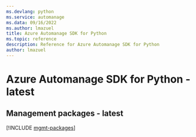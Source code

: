 ```yaml
---
ms.devlang: python
ms.service: automanage
ms.data: 09/16/2022
ms.author: lmazuel
title: Azure Automanage SDK for Python
ms.topic: reference
description: Reference for Azure Automanage SDK for Python
author: lmazuel
---
```

# Azure Automanage SDK for Python - latest

## Management packages - latest
[!INCLUDE [mgmt-packages](automanage-mgmt-index.md)]